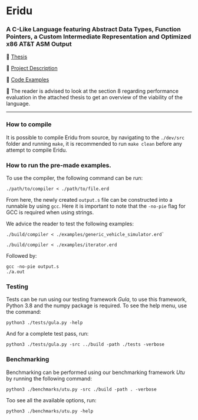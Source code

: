 # Eridu
### A C-Like Language featuring Abstract Data Types, Function Pointers, a Custom Intermediate Representation and Optimized x86 AT&T ASM Output


:pushpin: [Thesis](https://github.com/frederikgram/eridu/blob/master/Thesis.pdf)

:pushpin: [Project Description](https://github.com/frederikgram/eridu/blob/master/projectdescription.pdf)

:pushpin: [Code Examples](https://github.com/frederikgram/eridu/tree/master/examples)

:speech_balloon: The reader is advised to look at the section 8 regarding performance evaluation in the attached thesis to get an overview of the viability of the language. 

---

### How to compile
It is possible to compile Eridu from source, by navigating to the `./dev/src` folder and running `make`, it is recommended to run `make clean` before any attempt to compile Eridu. 
### How to run the pre-made examples.
To use the compiler, the following command can be run:
```
./path/to/compiler < ./path/to/file.erd
```

From here, the newly created `output.s` file can be constructed into a runnable by using `gcc`. Here it is important to note that the `-no-pie` flag for GCC is required when using strings.

We advice the reader to test the following examples:
```
./build/compiler < ./examples/generic_vehicle_simulator.erd`

./build/compiler < ./examples/iterator.erd
```
Followed by:

```
gcc -no-pie output.s
./a.out
```
### Testing
Tests can be run using our testing framework _Gula_, to use this framework, Python 3.8 and the numpy package is required. To see the help menu, use the command:

```
python3 ./tests/gula.py -help
```

And for a complete test pass, run:

```
python3 ./tests/gula.py -src ../build -path ./tests -verbose
```

### Benchmarking
Benchmarking can be performed using our benchmarking framework _Utu_ by running the following command:
```
python3 ./benchmarks/utu.py -src ./build -path . -verbose
```

Too see all the available options, run:

```
python3 ./benchmarks/utu.py -help
```
